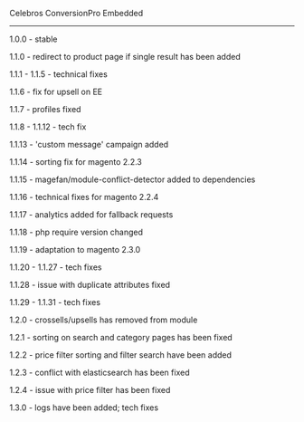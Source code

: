 Celebros ConversionPro Embedded

-------------------------------

1.0.0 - stable

1.1.0 - redirect to product page if single result has been added

1.1.1 - 1.1.5 - technical fixes

1.1.6 - fix for upsell on EE

1.1.7 - profiles fixed

1.1.8 - 1.1.12 - tech fix

1.1.13 - 'custom message' campaign added

1.1.14 - sorting fix for magento 2.2.3

1.1.15 - magefan/module-conflict-detector added to dependencies

1.1.16 - technical fixes for magento 2.2.4

1.1.17 - analytics added for fallback requests

1.1.18 - php require version changed

1.1.19 - adaptation to magento 2.3.0

1.1.20 - 1.1.27 - tech fixes

1.1.28 - issue with duplicate attributes fixed

1.1.29 - 1.1.31 - tech fixes

1.2.0 - crossells/upsells has removed from module

1.2.1 - sorting on search and category pages has been fixed

1.2.2 - price filter sorting and filter search have been added

1.2.3 - conflict with elasticsearch has been fixed

1.2.4 - issue with price filter has been fixed

1.3.0 - logs have been added; tech fixes

